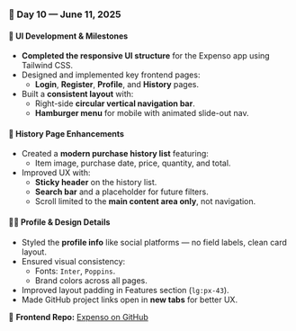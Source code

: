 ### 📍 Day 10 — June 11, 2025

#### 🎨 UI Development & Milestones

- **Completed the responsive UI structure** for the Expenso app using Tailwind CSS.
- Designed and implemented key frontend pages:
  - **Login**, **Register**, **Profile**, and **History** pages.
- Built a **consistent layout** with:
  - Right-side **circular vertical navigation bar**.
  - **Hamburger menu** for mobile with animated slide-out nav.

#### 🧾 History Page Enhancements

- Created a **modern purchase history list** featuring:
  - Item image, purchase date, price, quantity, and total.
- Improved UX with:
  - **Sticky header** on the history list.
  - **Search bar** and a placeholder for future filters.
  - Scroll limited to the **main content area only**, not navigation.

#### 🧑‍💼 Profile & Design Details

- Styled the **profile info** like social platforms — no field labels, clean card layout.
- Ensured visual consistency:
  - Fonts: `Inter`, `Poppins`.
  - Brand colors across all pages.
- Improved layout padding in Features section (`lg:px-43`).
- Made GitHub project links open in **new tabs** for better UX.

🔗 **Frontend Repo:** [Expenso on GitHub](https://github.com/mayurbadgujar03/Expenso)
